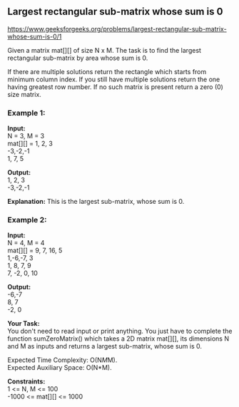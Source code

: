 <h2>Largest rectangular sub-matrix whose sum is 0</h2>

https://www.geeksforgeeks.org/problems/largest-rectangular-sub-matrix-whose-sum-is-0/1

Given a matrix mat[][] of size N x M. The task is to find the largest rectangular sub-matrix by area whose sum is 0.

If there are multiple solutions return the rectangle which starts from minimum column index. If you still have multiple solutions return the one having greatest row number. If no such matrix is present return a zero (0) size matrix.

<h3>Example 1:</h3>

**Input:** <br/> 
N = 3, M = 3  <br/>
mat[][] =  1, 2, 3  <br/>
          -3,-2,-1  <br/>
           1, 7, 5  <br/>

**Output:**  <br/>
1, 2, 3  <br/>
-3,-2,-1  <br/>

**Explanation:** This is the largest sub-matrix, whose sum is 0.  <br/>


<h3>Example 2:</h3>

**Input:**  <br/> 
N = 4, M = 4  <br/>
mat[][] = 9, 7, 16, 5  <br/>
          1,-6,-7, 3  <br/>
          1, 8, 7, 9  <br/>
          7, -2, 0, 10  <br/>

 **Output:**  <br/>
 -6,-7  <br/>
  8, 7  <br/>
  -2, 0   <br/>


**Your Task:**  <br/>
You don't need to read input or print anything. You just have to complete the function sumZeroMatrix() which takes a 2D matrix mat[][], its dimensions N and M as inputs and returns a largest sub-matrix, whose sum is 0.  <br/>

Expected Time Complexity: O(N*M*M).  <br/>
Expected Auxiliary Space: O(N*M).  <br/>


**Constraints:**  <br/>
1 <= N, M <= 100  <br/>
-1000 <= mat[][] <= 1000
 
